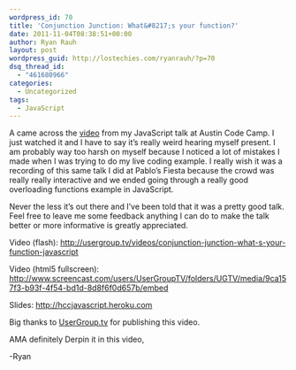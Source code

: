 ```yaml
---
wordpress_id: 70
title: 'Conjunction Junction: What&#8217;s your function?'
date: 2011-11-04T08:38:51+00:00
author: Ryan Rauh
layout: post
wordpress_guid: http://lostechies.com/ryanrauh/?p=70
dsq_thread_id:
  - "461680966"
categories:
  - Uncategorized
tags:
  - JavaScript
---
```

A came across the [video](http://usergroup.tv/videos/conjunction-junction-what-s-your-function-javascript) from my JavaScript talk at Austin Code Camp. I just watched it and I have to say it&#8217;s really weird hearing myself present. I am probably way too harsh on myself because I noticed a lot of mistakes I made when I was trying to do my live coding example. I really wish it was a recording of this same talk I did at Pablo&#8217;s Fiesta because the crowd was really really interactive and we ended going through a really good overloading functions example in JavaScript.

Never the less it&#8217;s out there and I&#8217;ve been told that it was a pretty good talk. Feel free to leave me some feedback anything I can do to make the talk better or more informative is greatly appreciated. 

Video (flash): <http://usergroup.tv/videos/conjunction-junction-what-s-your-function-javascript>
  
Video (html5 fullscreen): <http://www.screencast.com/users/UserGroupTV/folders/UGTV/media/9ca157f3-b93f-4f54-bd1d-8d8f6f0d657b/embed>
  
Slides: <http://hccjavascript.heroku.com>



Big thanks to [UserGroup.tv](http://usergroup.tv) for publishing this video.

AMA definitely Derpin it in this video,

-Ryan